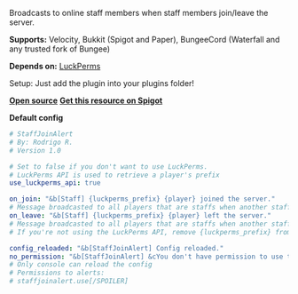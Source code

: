 Broadcasts to online staff members when staff members join/leave the server.

**Supports:** Velocity, Bukkit (Spigot and Paper), BungeeCord (Waterfall and any trusted fork of Bungee)

**Depends on:** [LuckPerms](https://luckperms.net/download)

Setup: Just add the plugin into your plugins folder!

[**Open source**](https://github.com/rodri-r-z/StaffJoinAlert)
[**Get this resource on Spigot**](https://www.spigotmc.org/resources/staffs-join-alerts-bungee-spigot-bukkit-broadcast-alerts-to-staffs-when-staffs-joins.113824/)

**Default config**

```yml
# StaffJoinAlert
# By: Rodrigo R.
# Version 1.0

# Set to false if you don't want to use LuckPerms.
# LuckPerms API is used to retrieve a player's prefix
use_luckperms_api: true

on_join: "&b[Staff] {luckperms_prefix} {player} joined the server."
# Message broadcasted to all players that are staffs when another staff enters the server
on_leave: "&b[Staff] {luckperms_prefix} {player} left the server."
# Message broadcasted to all players that are staffs when another staff leaves the server
# If you're not using the LuckPerms API, remove {luckperms_prefix} from the message above

config_reloaded: "&b[StaffJoinAlert] Config reloaded."
no_permission: "&b[StaffJoinAlert] &cYou don't have permission to use this command."
# Only console can reload the config
# Permissions to alerts:
# staffjoinalert.use[/SPOILER]
```
